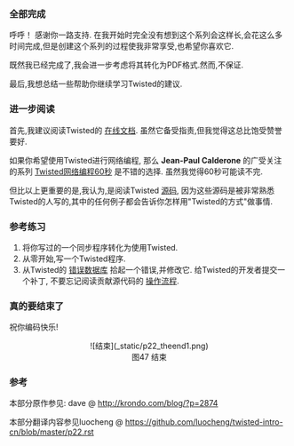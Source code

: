 ### 全部完成

呼呼！ 感谢你一路支持. 在我开始时完全没有想到这个系列会这样长,会花这么多时间完成,但是创建这个系列的过程使我非常享受,也希望你喜欢它.

既然我已经完成了,我会进一步考虑将其转化为PDF格式.然而,不保证.

最后,我想总结一些帮助你继续学习Twisted的建议.

### 进一步阅读

首先,我建议阅读Twisted的 [在线文档](http://twistedmatrix.com/trac/wiki/Documentation). 虽然它备受指责,但我觉得这总比饱受赞誉要好.

如果你希望使用Twisted进行网络编程, 那么 **Jean-Paul Calderone** 的广受关注的系列 [Twisted网络编程60秒](http://jcalderone.livejournal.com/50562.html) 是不错的选择. 虽然我觉得60秒可能读不完.

但比以上更重要的是,我认为,是阅读Twisted [源码](http://twistedmatrix.com/trac/browser/trunk), 因为这些源码是被非常熟悉Twisted的人写的,其中的任何例子都会告诉你怎样用"Twisted的方式"做事情.

### 参考练习

1. 将你写过的一个同步程序转化为使用Twisted.
2. 从零开始,写一个Twisted程序.
3. 从Twisted的 [错误数据库](http://twistedmatrix.com/trac/report) 拾起一个错误,并修改它. 给Twisted的开发者提交一个补丁, 不要忘记阅读贡献源代码的 [操作流程](http://twistedmatrix.com/trac/wiki/ContributingToTwistedLabs).

### 真的要结束了

祝你编码快乐!

<center>![结束](_static/p22_theend1.png)</center>
<center>图47 结束</center>

### 参考

本部分原作参见: dave @ <http://krondo.com/blog/?p=2874>

本部分翻译内容参见luocheng @ <https://github.com/luocheng/twisted-intro-cn/blob/master/p22.rst>
